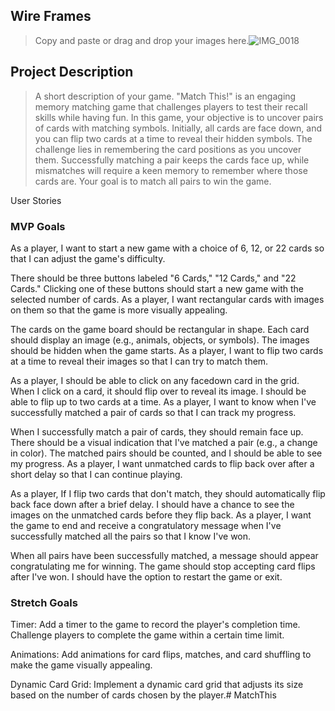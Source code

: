 ## Wire Frames
> Copy and paste or drag and drop your images here.![IMG_0018](https://media.git.generalassemb.ly/user/50086/files/a6d5bca3-772e-41f3-b9fe-c3c5b3df5a7e)

## Project Description 
> A short description of your game.
"Match This!" is an engaging memory matching game that challenges players to test their recall skills while having fun. In this game, your objective is to uncover pairs of cards with matching symbols. Initially, all cards are face down, and you can flip two cards at a time to reveal their hidden symbols. The challenge lies in remembering the card positions as you uncover them. Successfully matching a pair keeps the cards face up, while mismatches will require a keen memory to remember where those cards are. Your goal is to match all pairs to win the game.

User Stories
### MVP Goals
As a player, I want to start a new game with a choice of 6, 12, or 22 cards so that I can adjust the game's difficulty.

There should be three buttons labeled "6 Cards," "12 Cards," and "22 Cards."
Clicking one of these buttons should start a new game with the selected number of cards.
As a player, I want rectangular cards with images on them so that the game is more visually appealing.

The cards on the game board should be rectangular in shape.
Each card should display an image (e.g., animals, objects, or symbols).
The images should be hidden when the game starts.
As a player, I want to flip two cards at a time to reveal their images so that I can try to match them.

As a player, I should be able to click on any facedown card in the grid.
When I click on a card, it should flip over to reveal its image.
I should be able to flip up to two cards at a time.
As a player, I want to know when I've successfully matched a pair of cards so that I can track my progress.

When I successfully match a pair of cards, they should remain face up.
There should be a visual indication that I've matched a pair (e.g., a change in color).
The matched pairs should be counted, and I should be able to see my progress.
As a player, I want unmatched cards to flip back over after a short delay so that I can continue playing.

As a player, If I flip two cards that don't match, they should automatically flip back face down after a brief delay.
I should have a chance to see the images on the unmatched cards before they flip back.
As a player, I want the game to end and receive a congratulatory message when I've successfully matched all the pairs so that I know I've won.

When all pairs have been successfully matched, a message should appear congratulating me for winning.
The game should stop accepting card flips after I've won.
I should have the option to restart the game or exit.

### Stretch Goals
Timer: 
Add a timer to the game to record the player's completion time. Challenge players to complete the game within a certain time limit.

Animations: 
Add animations for card flips, matches, and card shuffling to make the game visually appealing.

Dynamic Card Grid: 
Implement a dynamic card grid that adjusts its size based on the number of cards chosen by the player.# MatchThis
